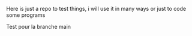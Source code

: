 Here is just a repo to test things, i will use it in many ways or just to code some programs

Test pour la branche main